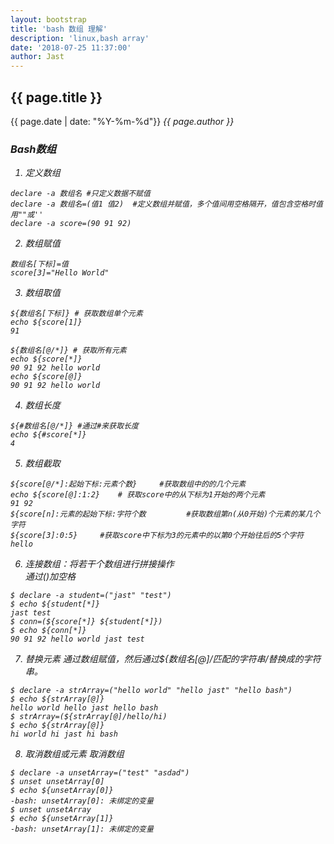```yaml
---
layout: bootstrap
title: 'bash 数组 理解'
description: 'linux,bash array'
date: '2018-07-25 11:37:00'
author: Jast
---
```

## {{ page.title }} 
<i class="far fa-clock"></i>{{ page.date | date: "%Y-%m-%d"}}  <i class="far fa-user">{{ page.author }}  

### Bash数组
1. 定义数组
```
declare -a 数组名 #只定义数据不赋值
declare -a 数组名=(值1 值2)  #定义数组并赋值，多个值间用空格隔开，值包含空格时值用""或''
declare -a score=(90 91 92)
```

2. 数组赋值
```
数组名[下标]=值
score[3]="Hello World"
```
3. 数组取值
```
${数组名[下标]} # 获取数组单个元素
echo ${score[1]}
91

${数组名[@/*]} # 获取所有元素
echo ${score[*]}
90 91 92 hello world
echo ${score[@]}
90 91 92 hello world

```
4. 数组长度

```
${#数组名[@/*]} #通过#来获取长度
echo ${#score[*]}
4

```

5. 数组截取  
```
${score[@/*]:起始下标:元素个数}		#获取数组中的的几个元素
echo ${score[@]:1:2}	# 获取score中的从下标为1开始的两个元素
91 92
${score[n]:元素的起始下标:字符个数 		#获取数组第n(从0开始)个元素的某几个字符
${score[3]:0:5} 	#获取score中下标为3的元素中的以第0个开始往后的5个字符
hello
```

6. 连接数组：将若干个数组进行拼接操作  
通过()加空格  
```
$ declare -a student=("jast" "test")
$ echo ${student[*]}
jast test
$ conn=(${score[*]} ${student[*]})
$ echo ${conn[*]}
90 91 92 hello world jast test
```

7. 替换元素
通过数组赋值，然后通过${数组名[@]/匹配的字符串/替换成的字符串。

```
$ declare -a strArray=("hello world" "hello jast" "hello bash")
$ echo ${strArray[@]}
hello world hello jast hello bash
$ strArray=(${strArray[@]/hello/hi)
$ echo ${strArray[@]}
hi world hi jast hi bash

```

8. 取消数组或元素
取消数组
```
$ declare -a unsetArray=("test" "asdad")
$ unset unsetArray[0]
$ echo ${unsetArray[0]}
-bash: unsetArray[0]: 未绑定的变量
$ unset unsetArray
$ echo ${unsetArray[1]}
-bash: unsetArray[1]: 未绑定的变量
```